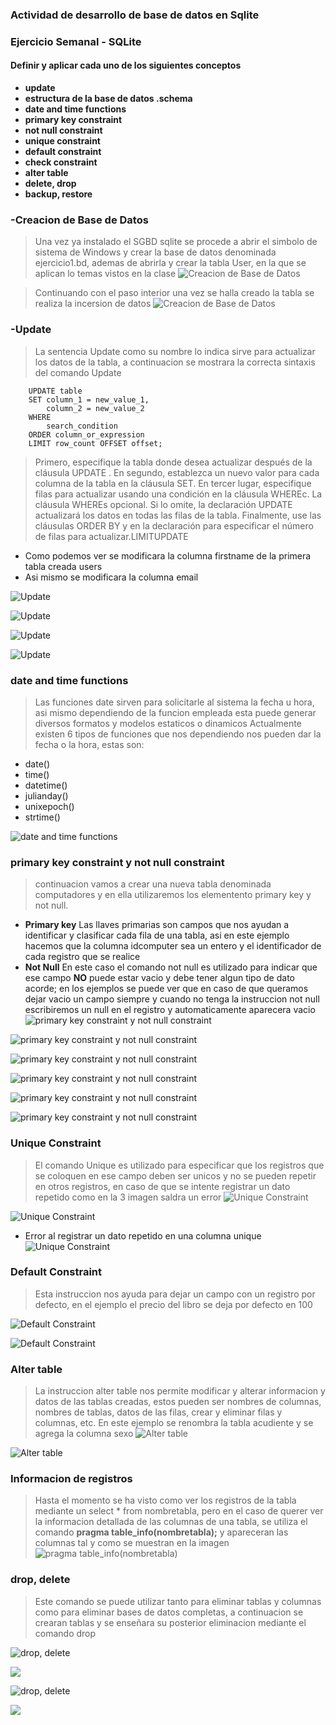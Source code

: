 ﻿



### Actividad de desarrollo de base de datos en Sqlite
### Ejercicio Semanal - SQLite
#### Definir y aplicar cada uno de los siguientes conceptos

- **update**
- **estructura de la base de datos .schema**
- **date and time functions**
- **primary key constraint**
- **not null constraint**
- **unique constraint**
- **default constraint**
- **check constraint**
- **alter table**
- **delete, drop**
- **backup, restore**


### -Creacion de Base de Datos
> Una vez ya instalado el SGBD sqlite se procede a abrir el simbolo de sistema de Windows y crear la base de datos denominada ejercicio1.bd, ademas de abrirla y crear la tabla User, en la que se aplican lo temas vistos en la clase
![Creacion de Base de Datos](Imagenes/Aspose.Words.f9333c64-612e-45e6-a455-d9051c5a5f64.001.png)


> Continuando con el paso interior una vez se halla creado la tabla se realiza la incersion de datos
![Creacion de Base de Datos](Imagenes/Aspose.Words.f9333c64-612e-45e6-a455-d9051c5a5f64.002.png)

### -Update
> La sentencia Update como su nombre lo indica sirve para actualizar los datos de la tabla, a continuacion se mostrara la correcta sintaxis del comando Update

        UPDATE table
        SET column_1 = new_value_1,
            column_2 = new_value_2
        WHERE
            search_condition 
        ORDER column_or_expression
        LIMIT row_count OFFSET offset;


>Primero, especifique la tabla donde desea actualizar después de la cláusula UPDATE .
>En segundo, establezca un nuevo valor para cada columna de la tabla en la cláusula SET.
>En tercer lugar, especifique filas para actualizar usando una condición en la cláusula WHEREc. La  cláusula WHEREs opcional. Si lo omite, la declaración  UPDATE actualizará los datos en todas las filas de la tabla.
>Finalmente, use las cláusulas ORDER BY y en la declaración para especificar el número de filas para actualizar.LIMITUPDATE


- Como podemos ver se modificara la columna firstname de la primera tabla creada users
- Asi mismo se modificara la columna email

![Update](Imagenes/Aspose.Words.f9333c64-612e-45e6-a455-d9051c5a5f64.003.png)

![Update](Imagenes/Aspose.Words.f9333c64-612e-45e6-a455-d9051c5a5f64.004.png)

![Update](Imagenes/Aspose.Words.f9333c64-612e-45e6-a455-d9051c5a5f64.006.png)

![Update](Imagenes/Aspose.Words.f9333c64-612e-45e6-a455-d9051c5a5f64.007.png)




### date and time functions
> Las funciones date sirven para solicitarle al sistema la fecha u hora, asi mismo dependiendo de la funcion empleada esta puede generar diversos formatos y modelos estaticos o dinamicos
> Actualmente existen 6 tipos de funciones que nos dependiendo nos pueden dar la fecha o la hora, estas son:


- date()
- time()
- datetime()
- julianday()
- unixepoch()
- strtime()


![date and time functions](Imagenes/Aspose.Words.f9333c64-612e-45e6-a455-d9051c5a5f64.005.png)



### primary key constraint y not null constraint
>  continuacion vamos a crear una nueva tabla denominada computadores y en ella utilizaremos los elementento primary key y not null.
- **Primary key**
Las llaves primarias son campos que nos ayudan a identificar y clasificar cada fila de una tabla, asi en este ejemplo hacemos que la columna idcomputer sea un entero y el identificador de cada registro que se realice
- **Not Null**
En este caso el comando not null es utilizado para indicar que ese campo **NO** puede estar vacio y debe tener algun tipo de dato acorde; en los ejemplos se puede ver que en caso de que queramos dejar vacio un campo siempre y cuando no tenga la instruccion not null escribiremos un null en el registro y automaticamente aparecera vacio
![primary key constraint y not null constraint](Imagenes/Aspose.Words.f9333c64-612e-45e6-a455-d9051c5a5f64.008.png)

![primary key constraint y not null constraint](Imagenes/Aspose.Words.f9333c64-612e-45e6-a455-d9051c5a5f64.009.png)

![primary key constraint y not null constraint](Imagenes/Aspose.Words.f9333c64-612e-45e6-a455-d9051c5a5f64.010.png)

![primary key constraint y not null constraint](Imagenes/Aspose.Words.f9333c64-612e-45e6-a455-d9051c5a5f64.011.png)

![primary key constraint y not null constraint](Imagenes/Aspose.Words.f9333c64-612e-45e6-a455-d9051c5a5f64.012.png)

![primary key constraint y not null constraint](Imagenes/Aspose.Words.f9333c64-612e-45e6-a455-d9051c5a5f64.013.png)



### Unique Constraint
> El comando Unique es utilizado para especificar que los registros que se coloquen en ese campo deben ser unicos y no se pueden repetir en otros registros, en caso de que se intente registrar un dato repetido como en la 3 imagen saldra un error
![Unique Constraint](Imagenes/Aspose.Words.f9333c64-612e-45e6-a455-d9051c5a5f64.014.png)

![Unique Constraint](Imagenes/Aspose.Words.f9333c64-612e-45e6-a455-d9051c5a5f64.015.png)


- Error al registrar un dato repetido en una columna unique
![Unique Constraint](Imagenes/Aspose.Words.f9333c64-612e-45e6-a455-d9051c5a5f64.016.png)




### Default Constraint
>Esta instruccion nos ayuda para dejar un campo con un registro por defecto, en el ejemplo el precio del libro se deja por defecto en 100 

![Default Constraint](Imagenes/Aspose.Words.f9333c64-612e-45e6-a455-d9051c5a5f64.024.png)

![Default Constraint](Imagenes/Aspose.Words.f9333c64-612e-45e6-a455-d9051c5a5f64.025.png)


### Alter table
> La instruccion alter table nos permite modificar y alterar informacion y datos de las tablas creadas, estos pueden ser nombres de columnas, nombres de tablas, datos de las filas, crear y eliminar filas y columnas, etc.
>En este ejemplo se renombra la tabla acudiente y se agrega la columna sexo
![Alter table](Imagenes/Aspose.Words.f9333c64-612e-45e6-a455-d9051c5a5f64.017.png)

![Alter table](Imagenes/Aspose.Words.f9333c64-612e-45e6-a455-d9051c5a5f64.018.png)


### Informacion de registros
> Hasta el momento se ha visto como ver los registros de la tabla mediante un select * from nombretabla, pero en el caso de querer ver la informacion detallada de las columnas de una tabla, se utiliza el comando **pragma table_info(nombretabla);** y apareceran las columnas tal y como se muestran en la imagen
![pragma table_info(nombretabla)](Imagenes/Aspose.Words.f9333c64-612e-45e6-a455-d9051c5a5f64.019.png)

### drop, delete 
> Este comando se puede utilizar tanto para eliminar tablas y columnas como para eliminar bases de datos completas, a continuacion se crearan tablas y se enseñara su posterior eliminacion mediante el comando drop


![drop, delete ](Imagenes/Aspose.Words.f9333c64-612e-45e6-a455-d9051c5a5f64.020.png)


![](Imagenes/Aspose.Words.f9333c64-612e-45e6-a455-d9051c5a5f64.021.png)

![drop, delete ](Imagenes/Aspose.Words.f9333c64-612e-45e6-a455-d9051c5a5f64.022.png)

![](Imagenes/Aspose.Words.f9333c64-612e-45e6-a455-d9051c5a5f64.023.png)




